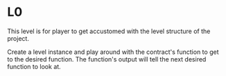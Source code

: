# L0

This level is for player to get accustomed with the level structure of the project.

Create a level instance and play around with the contract's function to get to the desired function. The function's output will tell the next desired function to look at.
